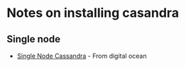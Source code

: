 # Notes on installing casandra

## Single node
- [Single Node Cassandra](https://www.digitalocean.com/community/tutorials/how-to-install-cassandra-and-run-a-single-node-cluster-on-ubuntu-14-04) - From digital ocean
